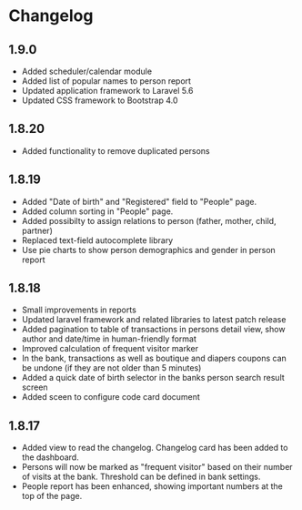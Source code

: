 # Changelog

## 1.9.0

* Added scheduler/calendar module
* Added list of popular names to person report
* Updated application framework to Laravel 5.6
* Updated CSS framework to Bootstrap 4.0

## 1.8.20

* Added functionality to remove duplicated persons

## 1.8.19

* Added "Date of birth" and "Registered" field to "People" page.
* Added column sorting in "People" page.
* Added possibilty to assign relations to person (father, mother, child, partner)
* Replaced text-field autocomplete library
* Use pie charts to show person demographics and gender in person report

## 1.8.18

* Small improvements in reports
* Updated laravel framework and related libraries to latest patch release
* Added pagination to table of transactions in persons detail view, show author and date/time in human-friendly format
* Improved calculation of frequent visitor marker
* In the bank, transactions as well as boutique and diapers coupons can be undone (if they are not older than 5 minutes)
* Added a quick date of birth selector in the banks person search result screen
* Added sceen to configure code card document

## 1.8.17

* Added view to read the changelog. Changelog card has been added to the dashboard.
* Persons will now be marked as "frequent visitor" based on their number of visits at the bank. Threshold can be defined in bank settings.
* People report has been enhanced, showing important numbers at the top of the page.
